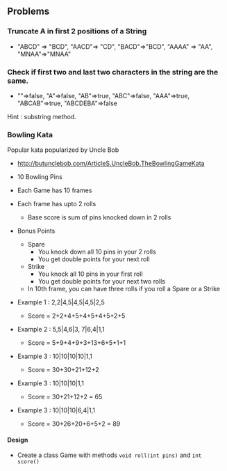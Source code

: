 
## Problems

### Truncate A in first 2 positions of a String

- "ABCD" => "BCD", "AACD"=> "CD", "BACD"=>"BCD", "AAAA" => "AA", "MNAA"=>"MNAA"

### Check if first two and last two characters in the string are the same.

- ""=>false, "A"=>false, "AB"=>true, "ABC"=>false, "AAA"=>true, "ABCAB"=>true, "ABCDEBA"=>false

Hint : substring method. 

### Bowling Kata

Popular kata popularized by Uncle Bob
- http://butunclebob.com/ArticleS.UncleBob.TheBowlingGameKata

- 10 Bowling Pins
- Each Game has 10 frames
- Each frame has upto 2 rolls
	- Base score is sum of pins knocked down in 2 rolls
- Bonus Points
	- Spare 
		- You knock down all 10 pins in your 2 rolls
		- You get double points for your next roll
	- Strike
		- You knock all 10 pins in your first roll
		- You get double points for your next two rolls
	- In 10th frame, you can have three rolls if you roll a Spare or a Strike
	
- Example 1 : 2,2|4,5|4,5|4,5|2,5 
	- Score = 2+2+4+5+4+5+4+5+2+5
- Example 2 : 5,5|4,6|3, 7|6,4|1,1 
	- Score = 5+9+4+9+3+13+6+5+1+1
- Example 3 : 10|10|10|10|1,1
	- Score = 30+30+21+12+2
- Example 3 : 10|10|10|1,1
	- Score = 30+21+12+2 = 65
- Example 3 : 10|10|10|6,4|1,1
	- Score = 30+26+20+6+5+2 = 89	
#### Design
- Create a class Game with methods `void roll(int pins)` and `int score()`
